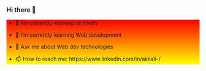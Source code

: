 ### Hi there 👋
<div style="background-image: linear-gradient(red, yellow);">
  <ul>
    <li>
      <p>
 🔭 I’m currently working on Fiverr
      </p>
     </li>
     <li>
       <p>
 🌱 I’m currently learning Web development
          </p>
     </li>
    <li>
       <p>
 💬 Ask me about Web dev technologies
           </p>
     </li>
     <li>
       <p>
 📫 How to reach me: https://www.linkedin.com/in/akilali-/
               </p>
     </li>
  </ul>
</div>
